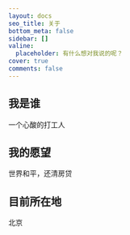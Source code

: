 ```yaml
---
layout: docs
seo_title: 关于
bottom_meta: false
sidebar: []
valine:
  placeholder: 有什么想对我说的呢？
cover: true
comments: false
---
```


## 我是谁
一个心酸的打工人
## 我的愿望
世界和平，还清房贷
## 目前所在地
北京

